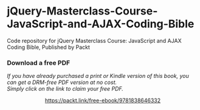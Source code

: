 # jQuery-Masterclass-Course-JavaScript-and-AJAX-Coding-Bible
Code repository for jQuery Masterclass Course: JavaScript and AJAX Coding Bible, Published by Packt
### Download a free PDF

 <i>If you have already purchased a print or Kindle version of this book, you can get a DRM-free PDF version at no cost.<br>Simply click on the link to claim your free PDF.</i>
<p align="center"> <a href="https://packt.link/free-ebook/9781838646332">https://packt.link/free-ebook/9781838646332 </a> </p>